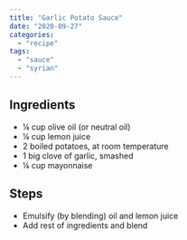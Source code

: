 ```yaml
---
title: "Garlic Potato Sauce"
date: "2020-09-27"
categories: 
  - "recipe"
tags: 
  - "sauce"
  - "syrian"
---
```


## Ingredients

- ¼ cup olive oil (or neutral oil)
- ¼ cup lemon juice
- 2 boiled potatoes, at room temperature
- 1 big clove of garlic, smashed
- ¼ cup mayonnaise

## Steps

- Emulsify (by blending) oil and lemon juice
- Add rest of ingredients and blend
